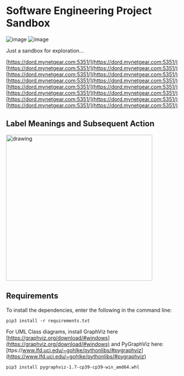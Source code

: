 # Software Engineering Project Sandbox

![image](https://user-images.githubusercontent.com/9071916/137142960-7c73792d-1f53-49b4-8465-fed65afa0ca5.png)
![image](https://user-images.githubusercontent.com/9071916/137143283-b379368f-b00f-475a-b925-6374d72cd734.png)

Just a sandbox for exploration...

[https://dord.mynetgear.com:5351/](https://dord.mynetgear.com:5351/)
[https://dord.mynetgear.com:5351/](https://dord.mynetgear.com:5351/)
[https://dord.mynetgear.com:5351/](https://dord.mynetgear.com:5351/)
[https://dord.mynetgear.com:5351/](https://dord.mynetgear.com:5351/)
[https://dord.mynetgear.com:5351/](https://dord.mynetgear.com:5351/)
[https://dord.mynetgear.com:5351/](https://dord.mynetgear.com:5351/)
[https://dord.mynetgear.com:5351/](https://dord.mynetgear.com:5351/)
[https://dord.mynetgear.com:5351/](https://dord.mynetgear.com:5351/)

## Label Meanings and Subsequent Action
<img src="https://user-images.githubusercontent.com/9071916/139027017-9f656e03-b6a8-4fc8-9f76-91c03c08dde9.png" alt="drawing" style="height:400px;"/>

<!--img src="https://user-images.githubusercontent.com/9071916/135711957-134bc056-5b83-4ff7-97ae-7a82ae7547ad.png" alt="drawing" style="width:200px;"/-->

## Requirements
To install the dependencies, enter the following in the command line:
```
pip3 install -r requirements.txt
```
For UML Class diagrams, install GraphViz here [https://graphviz.org/download/#windows](https://graphviz.org/download/#windows) and PyGraphViz here: [ttps://www.lfd.uci.edu/~gohlke/pythonlibs/#pygraphviz](https://www.lfd.uci.edu/~gohlke/pythonlibs/#pygraphviz)
```
pip3 install pygraphviz‑1.7‑cp39‑cp39‑win_amd64.whl
```
